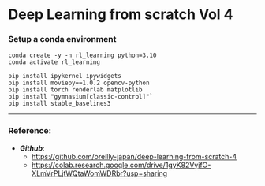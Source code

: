 # Deep Learning from scratch Vol 4

### Setup a conda environment

 ```
 conda create -y -n rl_learning python=3.10
 conda activate rl_learning

 pip install ipykernel ipywidgets
 pip install moviepy==1.0.2 opencv-python
 pip install torch renderlab matplotlib
 pip install "gymnasium[classic-control]"`
 pip install stable_baselines3
 ```

---
### Reference:

- ***Github***:
    - https://github.com/oreilly-japan/deep-learning-from-scratch-4
    - https://colab.research.google.com/drive/1gyK82VyjfO-XLmVrPLjtWQtaWomWDRbr?usp=sharing

